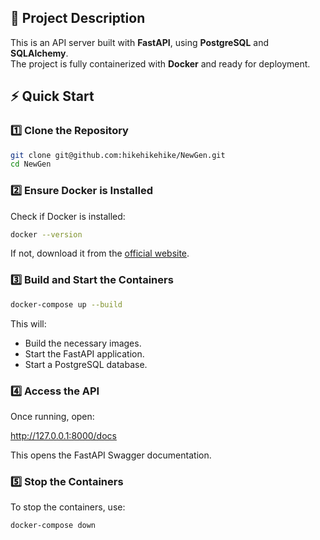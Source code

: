 ## 📌 Project Description
This is an API server built with **FastAPI**, using **PostgreSQL** and **SQLAlchemy**.  
The project is fully containerized with **Docker** and ready for deployment.

## ⚡ Quick Start

### 1️⃣ Clone the Repository
```bash
git clone git@github.com:hikehikehike/NewGen.git
cd NewGen
```

### 2️⃣ Ensure Docker is Installed
Check if Docker is installed:
```bash
docker --version
```
If not, download it from the [official website](https://www.docker.com/).

### 3️⃣ Build and Start the Containers

```bash
docker-compose up --build
```
This will:
* 	Build the necessary images.
* 	Start the FastAPI application.
* 	Start a PostgreSQL database.

### 4️⃣ Access the API
Once running, open:

http://127.0.0.1:8000/docs

This opens the FastAPI Swagger documentation.

### 5️⃣ Stop the Containers
To stop the containers, use:

```bash
docker-compose down
```
